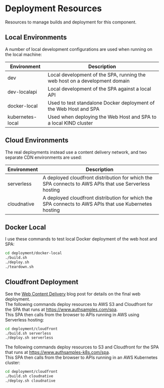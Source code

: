 # Deployment Resources

Resources to manage builds and deployment for this component.

## Local Environments

A number of local development configurations are used when running on the local machine:

| Environment | Description |
| ----------- | ----------- |
| dev | Local development of the SPA, running the web host on a development domain |
| dev-localapi | Local development of the SPA against a local API |
| docker-local | Used to test standalone Docker deployment of the Web Host and SPA |
| kubernetes-local | Used when deploying the Web Host and SPA to a local KIND cluster |

## Cloud Environments

The real deployments instead use a content delivery network, and two separate CDN environments are used:

| Environment | Description |
| ----------- | ----------- |
| serverless | A deployed cloudfront distribution for which the SPA connects to AWS APIs that use Serverless hosting |
| cloudnative | A deployed cloudfront distribution for which the SPA connects to AWS APIs that use Kubernetes hosting |

## Docker Local

I use these commands to test local Docker deployment of the web host and SPA:

```bash
cd deployment/docker-local
./build.sh
./deploy.sh
./teardown.sh
```

## Cloudfront Deployment

See the [Web Content Delivery](https://github.com/gary-archer/oauth.blog/tree/master/public/posts/cdn-static-content-delivery.mdx) blog post for details on the final web deployment.\
The following commands deploy resources to AWS S3 and Cloudfront for the SPA that runs at https://www.authsamples.com/spa. \
This SPA then calls from the browser to APIs running in AWS using Serverless hosting:

```bash
cd deployment/cloudfront
./build.sh serverless
./deploy.sh serverless
```

The following commands deploy resources to S3 and Cloudfront for the SPA that runs at https://www.authsamples-k8s.com/spa. \
This SPA then calls from the browser to APIs running in an AWS Kubernetes cluster:

```bash
cd deployment/cloudfront
./build.sh cloudnative
./deploy.sh cloudnative
```
